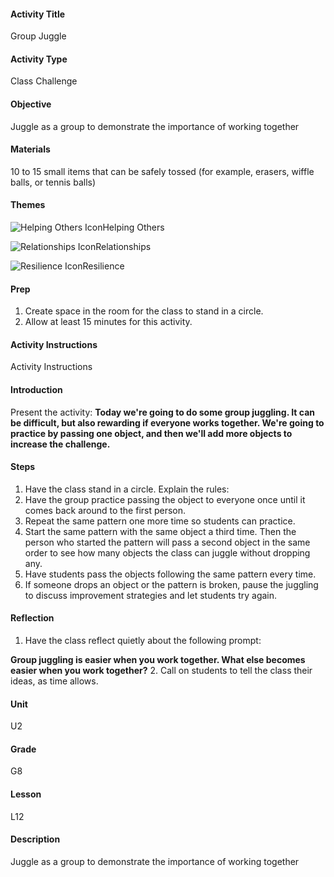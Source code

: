 #### Activity Title
Group Juggle
#### Activity Type
Class Challenge
#### Objective
Juggle as a group to demonstrate the importance of working together
#### Materials
10 to 15 small items that can be safely tossed (for example, erasers, wiffle balls, or tennis balls)
#### Themes
![Helping Others Icon](http://v5cmservice.secondstep.org/MS3TP_IMAGES/SKILLS/SKILLS_SMALL_IMAGES/helping-others-sm.png)Helping Others
 
![Relationships Icon](http://v5cmservice.secondstep.org/MS3TP_IMAGES/SKILLS/SKILLS_SMALL_IMAGES/relationships-sm.png)Relationships
 
![Resilience Icon](http://v5cmservice.secondstep.org/MS3TP_IMAGES/SKILLS/SKILLS_SMALL_IMAGES/resilience-sm.png)Resilience
 

#### Prep
1. Create space in the room for the class to stand in a circle.
2. Allow at least 15 minutes for this activity.

#### Activity Instructions
Activity Instructions
#### Introduction
Present the activity: **Today we're going to do some group juggling. It can be difficult, but also rewarding if everyone works together. We're going to practice by passing one object, and then we'll add more objects to increase the challenge.**
#### Steps
1. Have the class stand in a circle. Explain the rules:
2. Have the group practice passing the object to everyone once until it comes back around to the first person.
3. Repeat the same pattern one more time so students can practice.
4. Start the same pattern with the same object a third time. Then the person who started the pattern will pass a second object in the same order to see how many objects the class can juggle without dropping any.
5. Have students pass the objects following the same pattern every time.
6. If someone drops an object or the pattern is broken, pause the juggling to discuss improvement strategies and let students try again.

#### Reflection
1. Have the class reflect quietly about the following prompt:

**Group juggling is easier when you work together. What else becomes easier when you work together?**
2. Call on students to tell the class their ideas, as time allows.

#### Unit
U2
#### Grade
G8
#### Lesson
L12
#### Description
Juggle as a group to demonstrate the importance of working together
